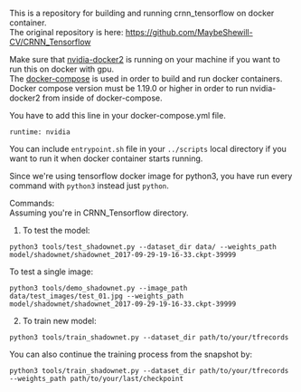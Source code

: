 This is a repository for building and running crnn_tensorflow on docker container.   
The original repository is here: https://github.com/MaybeShewill-CV/CRNN_Tensorflow

Make sure that [nvidia-docker2](https://github.com/NVIDIA/nvidia-docker) is running on your machine if you want to run this on docker with gpu.  
The [docker-compose](https://github.com/docker/compose) is used in order to build and run docker containers. Docker compose version must be 1.19.0 or higher in order to run nvidia-docker2 from inside of docker-compose.

You have to add this line in your docker-compose.yml file.
```
runtime: nvidia
```

You can include ```entrypoint.sh``` file in your ```../scripts``` local directory if you want to run it when docker container starts running.

Since we're using tensorflow docker image for python3, you have run every command with ```python3``` instead just ```python```. 

Commands:  
Assuming you're in CRNN_Tensorflow directory.
1. To test the model:  
```
python3 tools/test_shadownet.py --dataset_dir data/ --weights_path model/shadownet/shadownet_2017-09-29-19-16-33.ckpt-39999
```

To test a single image:
```
python3 tools/demo_shadownet.py --image_path data/test_images/test_01.jpg --weights_path model/shadownet/shadownet_2017-09-29-19-16-33.ckpt-39999
```

2. To train new model:
```
python3 tools/train_shadownet.py --dataset_dir path/to/your/tfrecords
```

You can also continue the training process from the snapshot by:
```
python3 tools/train_shadownet.py --dataset_dir path/to/your/tfrecords --weights_path path/to/your/last/checkpoint
```
